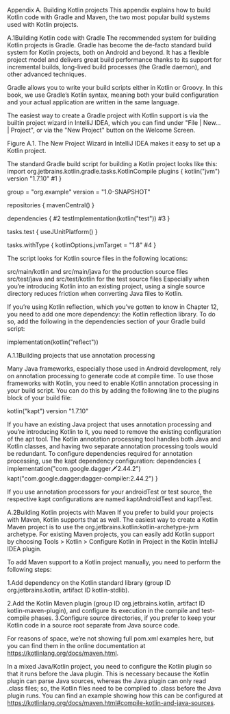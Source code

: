 Appendix A. Building Kotlin projects
This appendix explains how to build Kotlin code with Gradle and Maven, the two most popular build systems used with Kotlin projects.

A.1Building Kotlin code with Gradle
The recommended system for building Kotlin projects is Gradle. Gradle has become the de-facto standard build system for Kotlin projects, both on Android and beyond. It has a flexible project model and delivers great build performance thanks to its support for incremental builds, long-lived build processes (the Gradle daemon), and other advanced techniques.

Gradle allows you to write your build scripts either in Kotlin or Groovy. In this book, we use Gradle’s Kotlin syntax, meaning both your build configuration and your actual application are written in the same language.

The easiest way to create a Gradle project with Kotlin support is via the builtin project wizard in IntelliJ IDEA, which you can find under "File | New… | Project", or via the "New Project" button on the Welcome Screen.

Figure A.1. The New Project Wizard in IntelliJ IDEA makes it easy to set up a Kotlin project.




The standard Gradle build script for building a Kotlin project looks like this:
import org.jetbrains.kotlin.gradle.tasks.KotlinCompile plugins {
kotlin("jvm") version "1.7.10" #1
}

group = "org.example" version = "1.0-SNAPSHOT"

repositories { mavenCentral()
}

dependencies { #2
testImplementation(kotlin("test")) #3
}

tasks.test {
useJUnitPlatform()
}

tasks.withType<KotlinCompile> { kotlinOptions.jvmTarget = "1.8" #4
}

The script looks for Kotlin source files in the following locations:

src/main/kotlin and src/main/java for the production source files
src/test/java and src/test/kotlin for the test source files
Especially when you’re introducing Kotlin into an existing project, using a single source directory reduces friction when converting Java files to Kotlin.

If you’re using Kotlin reflection, which you’ve gotten to know in Chapter 12, you need to add one more dependency: the Kotlin reflection library. To do so, add the following in the dependencies section of your Gradle build script:

implementation(kotlin("reflect"))

A.1.1Building projects that use annotation processing

Many Java frameworks, especially those used in Android development, rely on annotation processing to generate code at compile time. To use those frameworks with Kotlin, you need to enable Kotlin annotation processing in your build script. You can do this by adding the following line to the plugins block of your build file:

kotlin("kapt") version "1.7.10"

If you have an existing Java project that uses annotation processing and you’re introducing Kotlin to it, you need to remove the existing configuration of the apt tool. The Kotlin annotation processing tool handles both Java and Kotlin classes, and having two separate annotation processing tools would be redundant. To configure dependencies required for annotation processing, use the kapt dependency configuration:
dependencies { implementation("com.google.dagger:dagger:2.44.2") kapt("com.google.dagger:dagger-compiler:2.44.2")
}

If you use annotation processors for your androidTest or test source, the respective kapt configurations are named kaptAndroidTest and kaptTest.

A.2Building Kotlin projects with Maven
If you prefer to build your projects with Maven, Kotlin supports that as well. The easiest way to create a Kotlin Maven project is to use the org.jetbrains.kotlin:kotlin-archetype-jvm archetype. For existing Maven projects, you can easily add Kotlin support by choosing Tools > Kotlin > Configure Kotlin in Project in the Kotlin IntelliJ IDEA plugin.

To add Maven support to a Kotlin project manually, you need to perform the following steps:

1.Add dependency on the Kotlin standard library (group ID
org.jetbrains.kotlin, artifact ID kotlin-stdlib).

2.Add the Kotlin Maven plugin (group ID org.jetbrains.kotlin, artifact ID kotlin-maven-plugin), and configure its execution in the compile and test-compile phases.
3.Configure source directories, if you prefer to keep your Kotlin code in a source root separate from Java source code.

For reasons of space, we’re not showing full pom.xml examples here, but you can find them in the online documentation at https://kotlinlang.org/docs/maven.html.

In a mixed Java/Kotlin project, you need to configure the Kotlin plugin so that it runs before the Java plugin. This is necessary because the Kotlin plugin can parse Java sources, whereas the Java plugin can only read .class files; so, the Kotlin files need to be compiled to .class before the Java plugin runs. You can find an example showing how this can be configured at https://kotlinlang.org/docs/maven.html#compile-kotlin-and-java-sources.
